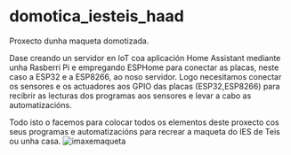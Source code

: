 # domotica_iesteis_haad
Proxecto dunha maqueta domotizada.

Dase creando un servidor en IoT coa aplicación Home Assistant mediante unha Rasberri Pi e empregando ESPHome para conectar as placas, neste caso a ESP32 e a ESP8266, ao noso servidor.
Logo necesitamos conectar os sensores e os actuadores aos GPIO das placas (ESP32,ESP8266) para recibrir as lecturas dos programas aos sensores e levar a cabo as automatizacións.

Todo isto o facemos para colocar todos os elementos deste proxecto cos seus programas e automatizacións para recrear a maqueta do IES de Teis ou unha casa.
![imaxemaqueta](https://user-images.githubusercontent.com/129266913/233950324-ab970a65-fd4b-49c6-83c7-892e3d7ab155.png)
